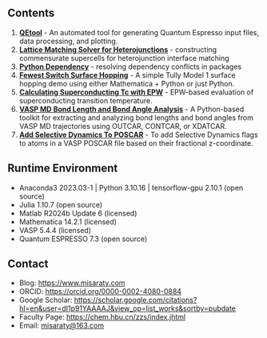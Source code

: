 ## Contents
1. **[QEtool](./QEtool)** - An automated tool for generating Quantum Espresso input files, data processing, and plotting.
1. **[Lattice Matching Solver for Heterojunctions](./Lattice_Matching_Solver_for_Heterojunctions)** - constructing commensurate supercells for heterojunction interface matching
1. **[Python Dependency](./Python_Dependency)** - resolving dependency conflicts in packages
1. **[Fewest Switch Surface Hopping](./Fewest_Switch_Surface_Hopping)** - A simple Tully Model 1 surface hopping demo using either Mathematica + Python or just Python.
1. **[Calculating Superconducting Tc with EPW](./Calculating_Superconducting_Tc_with_EPW)** - EPW-based evaluation of superconducting transition temperature.
1. **[VASP MD Bond Length and Bond Angle Analysis](./VASP_MD_Bond_Length_and_Bond_Angle_Analysis)** - A Python-based toolkit for extracting and analyzing bond lengths and bond angles from VASP MD trajectories using OUTCAR, CONTCAR, or XDATCAR.
1. **[Add Selective Dynamics To POSCAR](./Add_Selective_Dynamics_To_POSCAR)** - To add Selective Dynamics flags to atoms in a VASP POSCAR file based on their fractional z-coordinate.

## Runtime Environment
* Anaconda3 2023.03-1 | Python 3.10.16 | tensorflow-gpu 2.10.1 (open source)
* Julia 1.10.7 (open source)
* Matlab R2024b Update 6 (licensed)
* Mathematica 14.2.1 (licensed)
* VASP 5.4.4 (licensed)
* Quantum ESPRESSO 7.3 (open source)

## Contact
* Blog: https://www.misaraty.com
* ORCID: https://orcid.org/0000-0002-4080-0884
* Google Scholar: https://scholar.google.com/citations?hl=en&user=dI1p91YAAAAJ&view_op=list_works&sortby=pubdate
* Faculty Page: https://chem.hbu.cn/zzs/index.jhtml
* Email: misaraty@163.com
